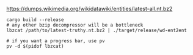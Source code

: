 https://dumps.wikimedia.org/wikidatawiki/entities/latest-all.nt.bz2

```
cargo build --release
# any other bzip decompressor will be a bottleneck
lbzcat /path/to/latest-truthy.nt.bz2 | ./target/release/wd-ent2ent
```

```
# if you want a progress bar, use pv
pv -d $(pidof lbzcat)
```